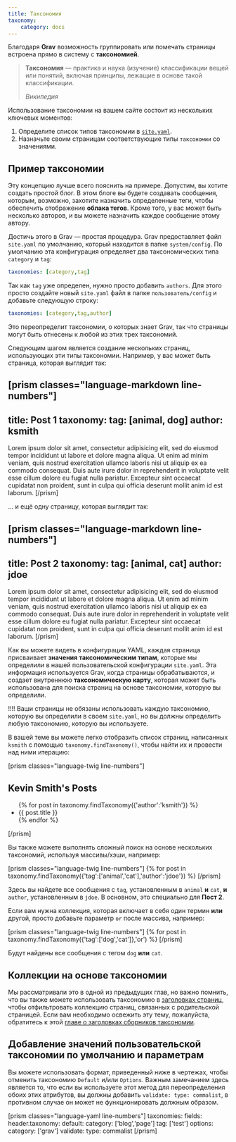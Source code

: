 ```yaml
---
title: Таксономия
taxonomy:
    category: docs
---
```


Благодаря **Grav** возможность группировать или помечать страницы встроена прямо в систему с **таксономией**.

> **Таксономия** — практика и наука (изучение) классификации вещей или понятий, включая принципы, лежащие в основе такой классификации.
>
> <cite>Википедия</cite>

Использование таксономии на вашем сайте состоит из нескольких ключевых моментов:

1. Определите список типов таксономии в [`site.yaml`](../../basics/grav-configuration).
2. Назначьте своим страницам соответствующие типы `таксономии` со значениями.

## Пример таксономии

Эту концепцию лучше всего пояснить на примере. Допустим, вы хотите создать простой блог. В этом блоге вы будете создавать сообщения, которым, возможно, захотите назначить определенные теги, чтобы обеспечить отображение **облака тегов**. Кроме того, у вас может быть несколько авторов, и вы можете назначить каждое сообщение этому автору.

Достичь этого в Grav — простая процедура. Grav предоставляет файл `site.yaml` по умолчанию, который находится в папке `system/config`. По умолчанию эта конфигурация определяет два таксономических типа `category` и `tag`:

```yaml
taxonomies: [category,tag]
```

Так как `tag` уже определен, нужно просто добавить `authors`. Для этого просто создайте новый `site.yaml` файл в папке `пользователь/config` и добавьте следующую строку:

```yaml
taxonomies: [category,tag,author]
```

Это переопределит таксономии, о которых знает Grav, так что страницы могут быть отнесены к любой из этих трех таксономий.

Следующим шагом является создание нескольких страниц, использующих эти типы таксономии. Например, у вас может быть страница, которая выглядит так:

[prism classes="language-markdown line-numbers"]
---
title: Post 1
taxonomy:
    tag: [animal, dog]
    author: ksmith
---

Lorem ipsum dolor sit amet, consectetur adipisicing elit, sed do eiusmod
tempor incididunt ut labore et dolore magna aliqua. Ut enim ad minim veniam,
quis nostrud exercitation ullamco laboris nisi ut aliquip ex ea commodo
consequat. Duis aute irure dolor in reprehenderit in voluptate velit esse
cillum dolore eu fugiat nulla pariatur. Excepteur sint occaecat cupidatat non
proident, sunt in culpa qui officia deserunt mollit anim id est laborum.
[/prism]

... и ещё одну страницу, которая выглядит так:

[prism classes="language-markdown line-numbers"]
---
title: Post 2
taxonomy:
    tag: [animal, cat]
    author: jdoe
---

Lorem ipsum dolor sit amet, consectetur adipisicing elit, sed do eiusmod
tempor incididunt ut labore et dolore magna aliqua. Ut enim ad minim veniam,
quis nostrud exercitation ullamco laboris nisi ut aliquip ex ea commodo
consequat. Duis aute irure dolor in reprehenderit in voluptate velit esse
cillum dolore eu fugiat nulla pariatur. Excepteur sint occaecat cupidatat non
proident, sunt in culpa qui officia deserunt mollit anim id est laborum.
[/prism]


Как вы можете видеть в конфигурации YAML, каждая страница присваивает **значения** **таксономическим типам**, которые мы определили в нашей пользовательской конфигурации `site.yaml`. Эта информация используется Grav, когда страницы обрабатываются, и создает внутреннюю **таксономическую карту**, которая может быть использована для поиска страниц на основе таксономии, которую вы определили.

!!!! Ваши страницы не обязаны использовать каждую таксономию, которую вы определили в своем `site.yaml`, но вы должны определить любую таксономию, которую вы используете.

В вашей теме вы можете легко отобразить список страниц, написанных `ksmith` с помощью `taxonomy.findTaxonomy()`, чтобы найти их и провести над ними итерацию:

[prism classes="language-twig line-numbers"]
<h2>Kevin Smith's Posts</h2>
<ul>
{% for post in taxonomy.findTaxonomy({'author':'ksmith'}) %}
    <li>{{ post.title }}</li>
{% endfor %}
</ul>
[/prism]

Вы также можете выполнять сложный поиск на основе нескольких таксономий, используя массивы/хэши, например:

[prism classes="language-twig line-numbers"]
{% for post in taxonomy.findTaxonomy({'tag':['animal','cat'],'author':'jdoe'}) %}
[/prism]

Здесь вы найдете все сообщения с `tag`, установленным в `animal` **и** `cat`, **и** `author`, установленным в `jdoe`. В основном, это специально для **Пост 2**.

Если вам нужна коллекция, которая включает в себя один термин **или** другой, просто добавьте параметр `or` после массива, например:

[prism classes="language-twig line-numbers"]
{% for post in taxonomy.findTaxonomy({'tag':['dog','cat']},'or') %}
[/prism]

Будут найдены все сообщения с тегом `dog` **или** `cat`.


## Коллекции на основе таксономии

Мы рассматривали это в одной из предыдущих глав, но важно помнить, что вы также можете использовать таксономию в [заголовках страниц](../headers), чтобы отфильтровать коллекцию страниц, связанных с родительской страницей. Если вам необходимо освежить эту тему, пожалуйста, обратитесь к этой [главе о заголовках сборников таксономии](../collections).

## Добавление значений пользовательской таксономии по умолчанию и параметрам

Вы можете использовать формат, приведенный ниже в чертежах, чтобы отменить таксономию `Default` и/или `Options`. Важным замечанием здесь является то, что если вы используете этот метод для переопределения обоих этих атрибутов, вы должны добавить `validate: type: commalist`, в противном случае он может не функционировать должным образом.

[prism classes="language-yaml line-numbers"]
taxonomies:
  fields:
    header.taxonomy:
      default:
        category: ['blog','page']
        tag: ['test']
      options:
        category: ['grav']
      validate:
        type: commalist
[/prism]

